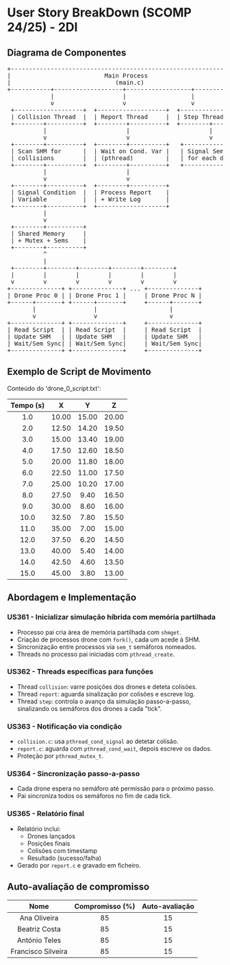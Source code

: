 
# User Story BreakDown (SCOMP 24/25) - 2DI

## Diagrama de Componentes

<pre lang="markdown">
+------------------------------------------------------------------+
|                          Main Process                            |
|                             (main.c)                             |
+-----------+-------------------+------------------+---------------+
            |                   |                  |
            v                   v                  v
 +-------------------+  +-------------------+  +------------------+
 | Collision Thread  |  | Report Thread     |  | Step Thread      |
 +--------+----------+  +--------+----------+  +--------+---------+
          |                      |                      |
          v                      v                      v
 +--------+----------+  +--------+----------+   +------------------+
 | Scan SHM for      |  | Wait on Cond. Var |   | Signal Semaphores|
 | collisions        |  | (pthread)         |   | for each drone    |
 +--------+----------+  +--------+----------+   +------------------+
          |                      |
          v                      v
 +--------+----------+  +--------+----------+
 | Signal Condition  |  | Process Report    |
 | Variable          |  | + Write Log       |
 +--------+----------+  +-------------------+
          |
          v
 +--------+----------+
 | Shared Memory     |
 | + Mutex + Sems    |
 +--------+----------+
          ^
          |
 +--------+--------+--------+--------+--------+
 |        |        |        |        |        |
 v        v        v        v        v        v
+--------------+ +--------------+ ... +--------------+
| Drone Proc 0 | | Drone Proc 1 |     | Drone Proc N |
+------+-------+ +------+-------+     +------+-------+
       |                |                    |
       v                v                    v
+--------------+ +--------------+     +--------------+
| Read Script  | | Read Script  |     | Read Script  |
| Update SHM   | | Update SHM   |     | Update SHM   |
| Wait/Sem Sync| | Wait/Sem Sync|     | Wait/Sem Sync|
+--------------+ +--------------+     +--------------+
</pre>

## Exemplo de Script de Movimento

Conteúdo do 'drone_0_script.txt':

| Tempo (s) |    X    |    Y    |    Z    |
|:---------:|:-------:|:-------:|:-------:|
|   1.0     |  10.00  |  15.00  |  20.00  |
|   2.0     |  12.50  |  14.20  |  19.50  |
|   3.0     |  15.00  |  13.40  |  19.00  |
|   4.0     |  17.50  |  12.60  |  18.50  |
|   5.0     |  20.00  |  11.80  |  18.00  |
|   6.0     |  22.50  |  11.00  |  17.50  |
|   7.0     |  25.00  |  10.20  |  17.00  |
|   8.0     |  27.50  |   9.40  |  16.50  |
|   9.0     |  30.00  |   8.60  |  16.00  |
|  10.0     |  32.50  |   7.80  |  15.50  |
|  11.0     |  35.00  |   7.00  |  15.00  |
|  12.0     |  37.50  |   6.20  |  14.50  |
|  13.0     |  40.00  |   5.40  |  14.00  |
|  14.0     |  42.50  |   4.60  |  13.50  |
|  15.0     |  45.00  |   3.80  |  13.00  |
## Abordagem e Implementação

###  US361 - Inicializar simulação híbrida com memória partilhada

- Processo pai cria área de memória partilhada com `shmget`.
- Criação de processos drone com `fork()`, cada um acede à SHM.
- Sincronização entre processos via `sem_t` semáforos nomeados.
- Threads no processo pai iniciadas com `pthread_create`.

### US362 - Threads específicas para funções

- Thread `collision`: varre posições dos drones e deteta colisões.
- Thread `report`: aguarda sinalização por colisões e escreve log.
- Thread `step`: controla o avanço da simulação passo-a-passo, sinalizando os semáforos dos drones a cada "tick".


###  US363 - Notificação via condição

- `collision.c`: usa `pthread_cond_signal` ao detetar colisão.
- `report.c`: aguarda com `pthread_cond_wait`, depois escreve os dados.
- Proteção por `pthread_mutex_t`.

###  US364 - Sincronização passo-a-passo

- Cada drone espera no semáforo até permissão para o próximo passo.
- Pai sincroniza todos os semáforos no fim de cada tick.

###  US365 - Relatório final

- Relatório inclui:
    - Drones lançados
    - Posições finais
    - Colisões com timestamp
    - Resultado (sucesso/falha)
- Gerado por `report.c` e gravado em ficheiro.



## Auto-avaliação de compromisso

|        Nome        | Compromisso (%) | Auto-avaliação | 
|:------------------:|:---------------:|:--------------:|
|    Ana Oliveira    |       85        |       15       | 
|   Beatriz Costa    |       85        |       15       | 
|   António Teles    |       85        |       15       |  
| Francisco Silveira |       85        |       15       |
